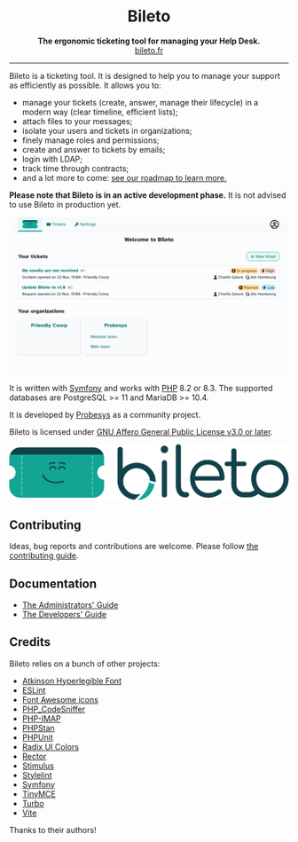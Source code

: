 <h1 align="center">Bileto</h1>

<p align="center">
    <strong>The ergonomic ticketing tool for managing your Help Desk.</strong><br>
    <a href="https://bileto.fr">bileto.fr</a>
</p>

---

Bileto is a ticketing tool.
It is designed to help you to manage your support as efficiently as possible.
It allows you to:

- manage your tickets (create, answer, manage their lifecycle) in a modern way (clear timeline, efficient lists);
- attach files to your messages;
- isolate your users and tickets in organizations;
- finely manage roles and permissions;
- create and answer to tickets by emails;
- login with LDAP;
- track time through contracts;
- and a lot more to come: [see our roadmap to learn more.](/ROADMAP.md)

**Please note that Bileto is in an active development phase.**
It is not advised to use Bileto in production yet.

![Screenshot of the tickets page of Bileto showing 3 opened tickets and a search form.](public/screenshot.webp)

It is written with [Symfony](https://symfony.com/) and works with [PHP](https://www.php.net/) 8.2 or 8.3.
The supported databases are PostgreSQL >= 11 and MariaDB >= 10.4.

It is developed by [Probesys](https://probesys.com) as a community project.

Bileto is licensed under [GNU Affero General Public License v3.0 or later](LICENSE.txt).

<p align="center">
    <img alt="Bileto logo" src="public/logo.svg" />
</p>

## Contributing

Ideas, bug reports and contributions are welcome. Please follow [the contributing guide](CONTRIBUTING.md).

## Documentation

- [The Administrators' Guide](/docs/administrators/README.md)
- [The Developers' Guide](/docs/developers/README.md)

## Credits

Bileto relies on a bunch of other projects:

- [Atkinson Hyperlegible Font](https://brailleinstitute.org/freefont)
- [ESLint](https://eslint.org/)
- [Font Awesome icons](https://fontawesome.com)
- [PHP\_CodeSniffer](https://github.com/squizlabs/PHP_CodeSniffer)
- [PHP-IMAP](https://www.php-imap.com/)
- [PHPStan](https://phpstan.org/)
- [PHPUnit](https://phpunit.de/)
- [Radix UI Colors](https://www.radix-ui.com/colors)
- [Rector](https://getrector.com/)
- [Stimulus](https://stimulus.hotwired.dev/)
- [Stylelint](https://stylelint.io/)
- [Symfony](https://symfony.com/)
- [TinyMCE](https://www.tiny.cloud/tinymce/)
- [Turbo](https://turbo.hotwired.dev/)
- [Vite](https://vitejs.dev/)

Thanks to their authors!
